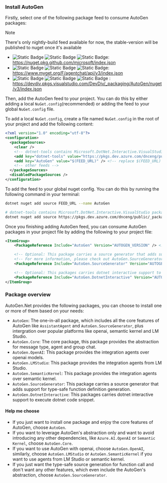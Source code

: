 ### Install AutoGen

Firstly, select one of the following package feed to consume AutoGen packages:
> [!NOTE]
> There's only nightly-build feed available for now, the stable-version will be published to nuget once it's available

- ![Static Badge](https://img.shields.io/badge/public-blue?style=flat) ![Static Badge](https://img.shields.io/badge/nightly-yellow?style=flat) ![Static Badge](https://img.shields.io/badge/github-grey?style=flat): https://nuget.pkg.github.com/microsoft/index.json
- ![Static Badge](https://img.shields.io/badge/public-blue?style=flat) ![Static Badge](https://img.shields.io/badge/nightly-yellow?style=flat) ![Static Badge](https://img.shields.io/badge/myget-grey?style=flat): https://www.myget.org/F/agentchat/api/v3/index.json
- ![Static Badge](https://img.shields.io/badge/internal-blue?style=flat) ![Static Badge](https://img.shields.io/badge/nightly-yellow?style=flat) ![Static Badge](https://img.shields.io/badge/azure_devops-grey?style=flat) : https://devdiv.pkgs.visualstudio.com/DevDiv/_packaging/AutoGen/nuget/v3/index.json

Then, add the AutoGen feed to your project. You can do this by either adding a local `NuGet.config`(recommended) or adding the feed to your global `NuGet.config` file.

To add a local `NuGet.config`, create a file named `NuGet.config` in the root of your project and add the following content:
```xml
<?xml version="1.0" encoding="utf-8"?>
<configuration>
  <packageSources>
    <clear />
    <!-- dotnet-tools contains Microsoft.DotNet.Interactive.VisualStudio package, which is used by AutoGen.DotnetInteractive -->
    <add key="dotnet-tools" value="https://pkgs.dev.azure.com/dnceng/public/_packaging/dotnet-tools/nuget/v3/index.json" />
    <add key="AutoGen" value="$(FEED_URL)" /> <!-- replace $(FEED_URL) with the feed url -->
    <!-- other feeds -->
  </packageSources>
  <disabledPackageSources />
</configuration>
```

To add the feed to your global nuget config. You can do this by running the following command in your terminal:
```bash
dotnet nuget add source FEED_URL --name AutoGen

# dotnet-tools contains Microsoft.DotNet.Interactive.VisualStudio package, which is used by AutoGen.DotnetInteractive
dotnet nuget add source https://pkgs.dev.azure.com/dnceng/public/_packaging/dotnet-tools/nuget/v3/index.json --name dotnet-tools
```

Once you finishing adding AutoGen feed, you can consume AutoGen packages in your project file by adding the following to your project file:
```xml
<ItemGroup>
    <PackageReference Include="AutoGen" Version="AUTOGEN_VERSION" /> <!-- replace AUTOGEN_VERSION with the version you want to use -->

    <!-- Optional: This package carries a source generator that adds support for type-safe function definition generation. -->
    <!-- For more information, please check out AutoGen.SourceGenerator README -->
    <PackageReference Include="AutoGen.SourceGenerator" Version="AUTOGEN_VERSION" />

    <!-- Optional: This packages carries dotnet interactive support to execute dotnet code snippet -->
    <PackageReference Include="AutoGen.DotnetInteractive" Version="AUTOGEN_VERSION" />
</ItemGroup>
```

### Package overview
AutoGen.Net provides the following packages, you can choose to install one or more of them based on your needs:

- `AutoGen`: The one-in-all package, which includes all the core features of AutoGen like `AssistantAgent` and `AutoGen.SourceGenerator`, plus intergration over popular platforms like openai, semantic kernel and LM Studio.
- `AutoGen.Core`: The core package, this package provides the abstraction for message type, agent and group chat.
- `AutoGen.OpenAI`: This package provides the integration agents over openai models.
- `AutoGen.LMStudio`: This package provides the integration agents from LM Studio.
- `AutoGen.SemanticKernel`: This package provides the integration agents over semantic kernel.
- `AutoGen.SourceGenerator`: This package carries a source generator that adds support for type-safe function definition generation.
- `AutoGen.DotnetInteractive`: This packages carries dotnet interactive support to execute dotnet code snippet.

#### Help me choose
- If you just want to install one package and enjoy the core features of AutoGen, choose `AutoGen`.
- If you want to leverage AutoGen's abstraction only and want to avoid introducing any other dependencies, like `Azure.AI.OpenAI` or `Semantic Kernel`, choose `AutoGen.Core`.
- If you want to use AutoGen with openai, choose `AutoGen.OpenAI`, similarly, choose `AutoGen.LMStudio` or `AutoGen.SemanticKernel` if you want to use agents from LM Studio or semantic kernel.
- If you just want the type-safe source generation for function call and don't want any other features, which even include the AutoGen's abstraction, choose `AutoGen.SourceGenerator`.

